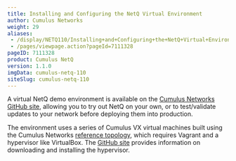 ```yaml
---
title: Installing and Configuring the NetQ Virtual Environment
author: Cumulus Networks
weight: 29
aliases:
 - /display/NETQ110/Installing+and+Configuring+the+NetQ+Virtual+Environment
 - /pages/viewpage.action?pageId=7111328
pageID: 7111328
product: Cumulus NetQ
version: 1.1.0
imgData: cumulus-netq-110
siteSlug: cumulus-netq-110
---
```

A virtual NetQ demo environment is available on the [Cumulus Networks
GitHub site](https://github.com/CumulusNetworks/cldemo-netq), allowing
you to try out NetQ on your own, or to test/validate updates to your
network before deploying them into production.

The environment uses a series of Cumulus VX virtual machines built using
the Cumulus Networks [reference
topology](https://github.com/cumulusnetworks/cldemo-vagrant), which
requires Vagrant and a hypervisor like VirtualBox. The [GitHub
site](https://github.com/CumulusNetworks/cldemo-netq) provides
information on downloading and installing the hypervisor.

<article id="html-search-results" class="ht-content" style="display: none;">

</article>

<footer id="ht-footer">

</footer>
